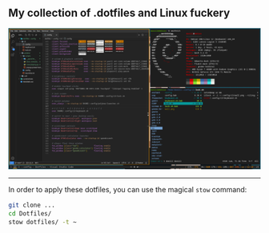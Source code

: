 ## My collection of .dotfiles and Linux fuckery

![](/screenshots/example.png)

---

In order to apply these dotfiles, you can use the magical `stow` command:
```bash
git clone ...
cd Dotfiles/
stow dotfiles/ -t ~
```
